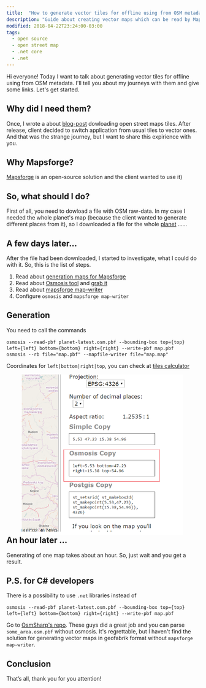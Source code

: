 ```yaml
---
title:  "How to generate vector tiles for offline using from OSM metadata"
description: "Guide about creating vector maps which can be read by Mapsforge software"
modified: 2018-04-22T23:24:00-03:00
tags:
  - open source 
  - open street map
  - .net core
  - .net
---
```


Hi everyone! Today I want to talk about generating vector tiles for offline using from OSM metadata.
I'll tell you about my journeys with them and give some links. Let's get started.

## Why did I need them?
Once, I wrote a  about <a href="http://egorikas.com/download-open-street-tiles-for-offline-using/">blog-post</a> dowloading open street maps tiles.
After release, client decided to switch application from usual tiles to vector ones. And that was the strange journey, but I want to share this expirience with you.


## Why Mapsforge?
<a href="https://github.com/mapsforge/mapsforge">Mapsforge</a> is an open-source solution and the client wanted to use it)


## So, what should I do?

First of all, you need to dowload a file with OSM raw-data. In my case I needed the whole planet's map (because the client wanted to generate different places from it), so 
I downloaded a file for the whole <a href="https://wiki.openstreetmap.org/wiki/Planet.osm#Processing_the_File">planet</a> ......

## A few days later...

After the file had been downloaded, I started to investigate, what I could do with it.
So, this is the list of steps.
1. Read about <a href="https://github.com/cgeo/cgeo/wiki/How-to-create-your-own-offline-maps">generation maps for Mapsforge</a>
2. Read about <a href="https://wiki.openstreetmap.org/wiki/Osmosis">Osmosis tool</a> and <a href="https://github.com/openstreetmap/osmosis">grab it</a>
3. Read about <a href="https://github.com/mapsforge/mapsforge/blob/master/docs/Getting-Started-Map-Writer.md">mapsforge map-writer</a>
4. Configure `osmosis` and `mapsforge map-writer`

## Generation

You need to call the commands 

```
osmosis --read-pbf planet-latest.osm.pbf --bounding-box top={top} left={left} bottom={bottom} right={right} --write-pbf map.pbf
osmosis --rb file="map.pbf" --mapfile-writer file="map.map"
```

Coordinates for `left|bottom|right|top`, you can check at <a href="http://tools.geofabrik.de/calc/">tiles calculator</a>
<figure class="align-center" style="width: 422px; height: 391px">
	<a href="/assets/images/osm/choosing_osmosis.png"><img src="/assets/images/osm/choosing_osmosis.png"></a>
</figure>

## An hour later ...

Generating of one map takes about an hour. So, just wait and you get a result.

## P.S. for C# developers

There is a possibility to use `.net` libraries instead of 

```
osmosis --read-pbf planet-latest.osm.pbf --bounding-box top={top} left={left} bottom={bottom} right={right} --write-pbf map.pbf
```

Go to <a href="https://github.com/OsmSharp/">OsmSharp's repo</a>. These guys did a great job and you can parse `some_area.osm.pbf` without osmosis.
It's regrettable, but I haven't find the solution for generating vector maps in geofabrik format without `mapsforge map-writer`.


## Conclusion

That’s all, thank you for you attention!
